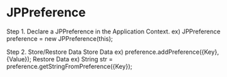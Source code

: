 # JPPreference
Step 1. Declare a JPPreference in the Application Context. 
           ex) JPPreference preference = new JPPreference(this);

Step 2. Store/Restore Data
           Store Data ex) preference.addPreference({Key}, {Value});
           Restore Data ex) String str = preference.getStringFromPreference({Key});
